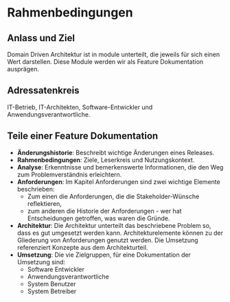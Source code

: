 # Rahmenbedingungen
## Anlass und Ziel
Domain Driven Architektur ist in module unterteilt, die jeweils für sich einen Wert darstellen. 
Diese Module werden wir als Feature Dokumentation ausprägen.  

## Adressatenkreis
IT-Betrieb, IT-Architekten, Software-Entwickler und Anwendungsverantwortliche.

## Teile einer Feature Dokumentation
* __Änderungshistorie__: Beschreibt wichtige Änderungen eines Releases.
* __Rahmenbedingungen__: Ziele, Leserkreis und Nutzungskontext.
* __Analyse__: Erkenntnisse und bemerkenswerte Informationen, die den Weg zum Problemverständnis erleichtern.
* __Anforderungen__: Im Kapitel Anforderungen sind zwei wichtige Elemente beschrieben: 
  * Zum einen die Anforderungen, die die Stakeholder-Wünsche reflektieren, 
  * zum anderen die Historie der Anforderungen - wer hat Entscheidungen getroffen, was waren die Gründe.
* __Architektur__: Die Architektur unterteilt das beschriebene Problem so, dass es gut umgesetzt werden kann. Architekturelemente können zu der  Gliederung von Anforderungen genutzt werden. Die Umsetzung referenziert Konzepte aus dem Architekturteil.  
* __Umsetzung__: Die vie Zielgruppen, für eine Dokumentation der Umsetzung sind:
  * Software Entwickler
  * Anwendungsverantwortliche
  * System Benutzer
  * System Betreiber


